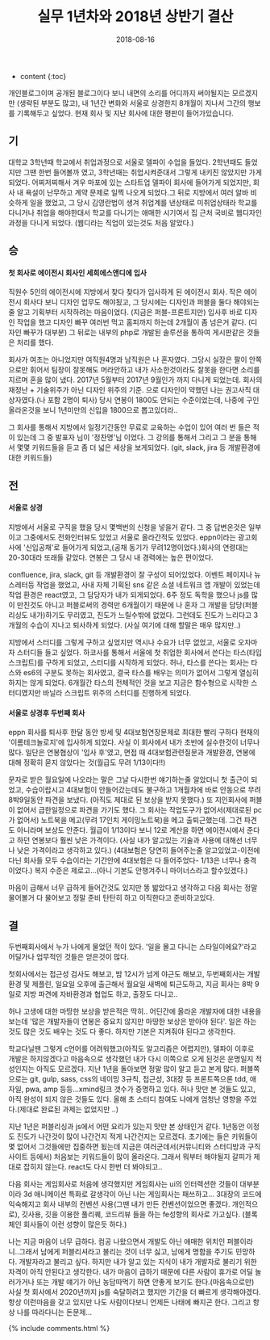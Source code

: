 ﻿---
layout:  post 
title:  "실무 1년차와 2018년 상반기 결산"
date: 2018-08-16
categories: diary
tags: 
---


* content
{:toc}

개인블로그이며 공개된 블로그이다 보니 내면의 소리를 어디까지 써야될지는 모르겠지만 (생략된 부분도 많고), 내 1년간 변화와 서울로 상경한지 8개월이 지나서 그간의 행보를 기록해두고 싶었다. 
현재 회사 및 지난 회사에 대한 평판이 들어가있습니다.

## 기
대학교 3학년때 학교에서 취업과정으로 서울로 델파이 수업을 들었다. 2학년때도 들었지만 그땐 한번 들어볼까 였고, 3학년때는 취업시켜준대서 그렇게 내키진 않았지만 가게 되었다. 어찌저찌해서 겨우 마포에 있는 스타트업 델파이 회사에 들어가게 되었지만, 회사 내 욕설이 난무하고 계약 문제로 일찍 나오게 되었다.그 뒤로 지방에서 여러 알바 비슷하게 일을 했었고, 그 당시 김영란법이 생겨 취업계를 낸상태로 미취업상태라 학교를 다니거나 취업을 해야한대서 학교를 다니기는 애매한 시기여서 집 근처 국비로 웹디자인 과정을 다니게 되었다. (웹디라는 직업이 있는것도 처음 알았다.) 

## 승
#### 첫 회사로 에이전시 회사인 세희에스앤디에 입사
직원수 5인의 에이전시에 지방에서 찾다 찾다가 입사하게 된 에이전시 회사. 작은 에이전시 회사다 보니 디자인 업무도 해야됬고, 그 당시에는 디자인과 퍼블을 둘다 해야되는줄 알고 기획부터 시작하려는 마음이었다. (지금은 퍼블-프론트지만) 입사후 바로 디자인 작업을 했고 디자인 빠꾸 여러번 먹고 홈피까지 하는데 2개월이 좀 넘은거 같다. (디자인 빠꾸가 대부분) 그 뒤로는 내부의 php로 개발된 솔루션을 통하여 게시판같은 것들은 처리를 했다. 

회사가 여초는 아니었지만 여직원4명과 남직원은 나 혼자였다. 그당시 실장은 팔이 안쪽으로만 휘어서 팀장이 잘못해도 머라안하고 내가 사소한것이라도 잘못을 한다면 소리를 지르며 혼을 많이 냈다. 2017년 5월부터 2017년 9월인가 까지 다니게 되었는데. 회사의 재정난 + 기술위주가 아닌 디자인 위주의 기준. 으로 디자인이 약했던 나는 권고사직 대상자였다.(나 포함 2명이 퇴사) 당시 연봉이 1800도 안되는 수준이었는데, 나중에 구인올라온것을 보니 1년미만의 신입을 1800으로 뽑고있더라.. 

그 회사를 통해서 지방에서 일정기간동안 무료로 교육하는 수업이 있어 여러 번 들은 적이 있는데 그 중 발표자 님이 '정찬명'님 이었다. 그 강의를 통해서 그리고 그 분을 통해서 몇몇 키워드들을 듣고 좀 더 넓은 세상을 보게되었다. (git, slack, jira 등 개발환경에 대한 키워드들)


## 전
#### 서울로 상경
지방에서 서울로 구직을 했을 당시 몇백번의 신청을 넣을거 같다. 그 중 답변온것은 일부이고 그중에서도 전화인터뷰도 있었고 서울로 올라간적도 있었다. eppn이라는 광고회사에 '신입공채'로 들어가게 되었고,(공채 동기가 무려12명이었다.)회사의 연령대는 20-30대라 또래들 같았다. 연봉은 그 당시 내 경력에는 높은 편이었다. 

confluence, jira, slack, git 등 개발환경이 잘 구성이 되어있었다. 이벤트 페이지나 뉴스레터등 작업을 했었고, 사내 자체 기획된 sns 같은 소셜 네트워크 앱 개발이 있었는데 작업 환경은 react였고, 그 담당자가 내가 되게되었다. 
6주 정도 독학을 했으나 js를 많이 만진것도 아니고 퍼블로써의 경력만 6개월이기 때문에 나 혼자 그 개발을 담당(퍼블리싱도 내가)하기도 무리였고, 진도가 느릴수밖에 없었다. 그런데도 진도가 느리다고 3개월의 수습이 지나고 퇴사하게 되었다. (사실 여기에 대해 할말은 매우 많지만..)

지방에서 스터디를 그렇게 구하고 싶었지만 역시나 수요가 너무 없었고, 서울로 오자마자 스터디들 들고 싶었다. 하코사를 통해서 서울에 첫 취업한 회사에서 쓴다는 타스(타입스크립트)를 구하게 되었고, 스터디를 시작하게 되었다. 허나, 타스를 쓴다는 회사는 타스와 es6의 구분도 못하는 회사였고, 결국 타스를 배우는 의미가 없어서 그렇게 열심히 하지는 않게 되었다. 6개월간 타스의 전체적인 것을 보고 지금은 함수형으로 시작한 스터디였지만 바닐라 스크립트 위주의 스터디를 진행하게 되었다. 

#### 서울로 상경후 두번째 회사
eppn 회사를 퇴사후 한달 동안 방세 및 4대보험연장문제로 최대한 빨리 구하다 현재의 '이롬테크놀로지'에 입사하게 되었다. 
사실 이 회사에서 내가 초반에 실수한것이 너무나 많다. 
일단은 연봉협상이 '입사 후'였고, 면접 때 4대보험관련질문과 개발환경, 연봉에 대해 정확히 묻지 않았다는 것(월급도 무려 1/13이다!!)

문자로 받은 월요일에 나오라는 말은 그날 다시한번 얘기하는줄 알았더니 첫 출근이 되었고, 수습이랍시고 4대보험이 안들어갔는데도 불구하고 1개월차에 바로 안동으로 무려 8박9일동안 파견을 보냈다. (아직도 제대로 된 보상을 받지 못했다.)
또 지인회사에 퍼블이 없어서 급한일정으로 파견을 가기도 했다. 그 회사는 작업도구가 없어서(제대로된 pc가 없어서) 노트북을 메고(무려 17인치 게이밍노트북)을 메고 출퇴근했는데. 그건 파견도 아니라며 보상도 안준다. 
월급이 1/13이다 보니 12로 계산을 하면 에이전시에서 준다고 하던 연봉보다 훨씬 낮은 가격이다. (사실 내가 알고있는 기술과 사용에 대해선 너무나 낮은 가격이라고 생각하고 있다.)
(4대보험은 당연히 들어주는줄 알고있었고-이전에 다닌 회사들 모두 수습이라는 기간안에 4대보험은 다 들어주었다- 1/13은 너무나 충격이었다.)
복지 수준은 제로고...(아니 기본도 안챙겨주니 마이너스라고 할수있겠다.)



마음이 급해서 너무 급하게 들어간것도 있지만 똥 밟았다고 생각하고 다음 회사는 정말 물어볼거 다 물어보고 정말 준비 탄탄히 하고 이직한다고 준비하고있다. 


## 결

두번째회사에서 누가 나에게 물었던 적이 있다. '일을 몰고 다니는 스타일이에요?'라고
어딜가나 업무적인 것들은 얻은것이 많다. 

첫회사에서는 접근성 검사도 해보고, 밤 12시가 넘게 야근도 해보고, 
두번째회사는 개발환경 및 제플린, 일요일 오후에 출근해서 월요일 새벽에 퇴근도하고,
지금 회사는 8박 9일로 지방 파견에 자바환경과 협업도 하고, 출장도 다니고..

허나 고생에 대한 마땅한 보상을 받은적은 딱히.. 어딘간에 올라온 개발자에 대한 내용을 보는데 '많은 개발자들이 연봉은 중요치 않지만 마땅한 보상은 받아야 된다'.
일은 하는것도 많은 것도 배우는 것도 다 좋다. 하지만 기본은 지켜줘야 된다고 생각한다. 

학교다닐땐 그렇게 c언어를 어려워했고(아직도 알고리즘은 어렵지만), 델파이 이후로 개발은 하지않겠다고 마음속으로 생각했던 내가 다시 이쪽으로 오게 된것은 운명일지 적성인지는 아직도 모르겠다.
지난 1년을 돌아보면 정말 많이 알고 듣고 본게 많다. 퍼블쪽으로는 git, gulp, sass, css의 네이밍 3규칙, 접근성, 3대장 등 프론트쪽으론 tdd, 애자일, pwa, amp 등등...xmind링크 갯수가 증명하고 있다. 허나 맛만 본 것들도 있고, 아직 완성이 되지 않은 것들도 있다. 올해 초 스터디 참여도 나에게 엄청난 영향을 주었다.(제대로 완료된 과제는 없었지만 ..)

지난 1년은 퍼블리싱과 js에서 어떤 요리가 있는지 맛만 본 상태인거 같다. 1년동안 이정도 진도가 나간것이 많이 나간건지 적게 나간건지는 모르겠다. 
초기에는 들은 키워들이 몇 없어서 그것들에만 집중하면 됬는데 지금은 여러군데서(커뮤니티와 스터디방과 구직사이트 등에서) 처음보는 키워드들이 많이 올라온다. 그래서 뭐부터 해야될지 갈피가 제대로 잡히지 않는다. react도 다시 한번 더 봐야되고..

다음 회사는 게임회사로 처음에 생각했지만 게임회사는 ui의 인터렉션한 것들이 대부분이라 3d 애니메이션 특화로 갈생각이 아닌 나는 게임회사는 패쓰하고... 3대장의 코드에 익숙해지고 회사 내부의 컨벤션 사용(그땐 내가 만든 컨벤션이었으면 좋겠다. 개인적으로), 깃사용, 깃을 이용한 풀리퀘, 코드리뷰 들을 하는 fe성향의 회사로 가고싶다. (블록체인 회사들이 이런 성향이 많은듯 하다.)

나는 지금 마음이 너무 급하다. 컴공 나왔으면서 개발도 아닌 애매한 위치인 퍼블이라니..그래서 남에게 퍼블리셔라고 불리는 것이 너무 싫고, 남에게 명함을 주기도 민망하다. 개발자라고 불리고 싶다. 하지만 내가 알고 있는 지식이 내가 개발자로 불리기 위한 자격이 아직 안된다고 생각한다. 내가 마음이 급하기 때문에 다른 사람이 휴가로 어딜 놀러가거나 또는 개발 얘기가 아닌 농담따먹기 하면 안좋게 보기도 한다.(마음속으로만) 사실 첫 회사에서 2020년까지 js를 숙달하려고 했지만 기간을 더 빠르게 생각해야겠다. 항상 이런마음을 갖고 있지만 나도 사람이다보니 언제든 나태에 빠지곤 한다. 그리고 항상 나를 따라다니는 돈문제...



{% include comments.html %}